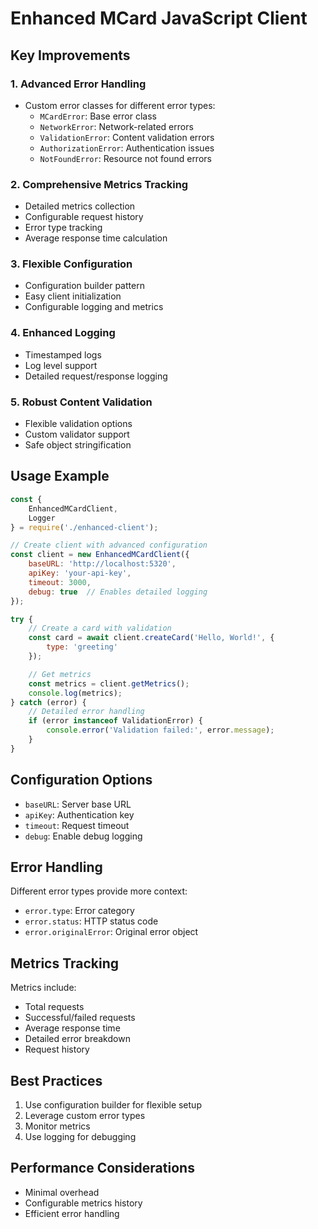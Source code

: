 # Enhanced MCard JavaScript Client

## Key Improvements

### 1. Advanced Error Handling
- Custom error classes for different error types:
  - `MCardError`: Base error class
  - `NetworkError`: Network-related errors
  - `ValidationError`: Content validation errors
  - `AuthorizationError`: Authentication issues
  - `NotFoundError`: Resource not found errors

### 2. Comprehensive Metrics Tracking
- Detailed metrics collection
- Configurable request history
- Error type tracking
- Average response time calculation

### 3. Flexible Configuration
- Configuration builder pattern
- Easy client initialization
- Configurable logging and metrics

### 4. Enhanced Logging
- Timestamped logs
- Log level support
- Detailed request/response logging

### 5. Robust Content Validation
- Flexible validation options
- Custom validator support
- Safe object stringification

## Usage Example

```javascript
const { 
    EnhancedMCardClient, 
    Logger 
} = require('./enhanced-client');

// Create client with advanced configuration
const client = new EnhancedMCardClient({
    baseURL: 'http://localhost:5320',
    apiKey: 'your-api-key',
    timeout: 3000,
    debug: true  // Enables detailed logging
});

try {
    // Create a card with validation
    const card = await client.createCard('Hello, World!', {
        type: 'greeting'
    });

    // Get metrics
    const metrics = client.getMetrics();
    console.log(metrics);
} catch (error) {
    // Detailed error handling
    if (error instanceof ValidationError) {
        console.error('Validation failed:', error.message);
    }
}
```

## Configuration Options

- `baseURL`: Server base URL
- `apiKey`: Authentication key
- `timeout`: Request timeout
- `debug`: Enable debug logging

## Error Handling

Different error types provide more context:
- `error.type`: Error category
- `error.status`: HTTP status code
- `error.originalError`: Original error object

## Metrics Tracking

Metrics include:
- Total requests
- Successful/failed requests
- Average response time
- Detailed error breakdown
- Request history

## Best Practices

1. Use configuration builder for flexible setup
2. Leverage custom error types
3. Monitor metrics
4. Use logging for debugging

## Performance Considerations

- Minimal overhead
- Configurable metrics history
- Efficient error handling
